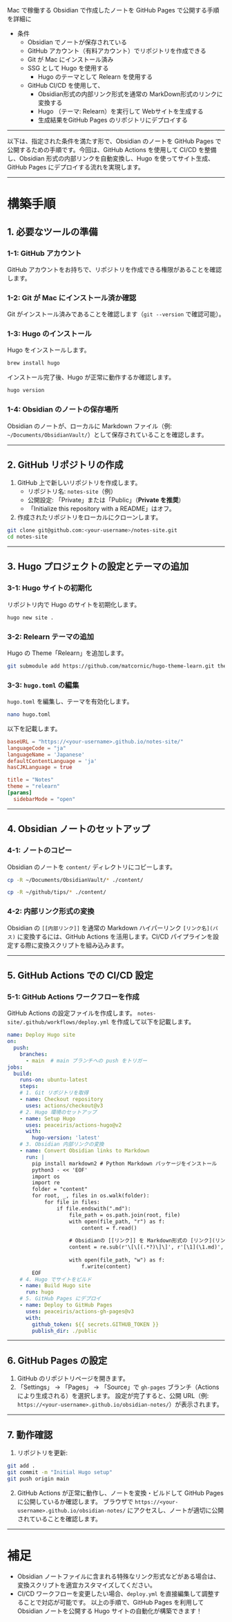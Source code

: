 Mac で稼働する Obsidian で作成したノートを GitHub Pages で公開する手順を詳細に
- 条件
    - Obsidian でノートが保存されている
    - GitHub アカウント（有料アカウント）でリポジトリを作成できる
    - Git が Mac にインストール済み
    - SSG として Hugo を使用する
        - Hugo のテーマとして Relearn を使用する
    - GitHub CI/CD を使用して、
        - Obsidian形式の内部リンク形式を通常の MarkDown形式のリンクに変換する
        - Hugo （テーマ: Relearn）を実行して Webサイトを生成する
        - 生成結果をGitHub Pages のリポジトリにデプロイする
---
以下は、指定された条件を満たす形で、Obsidian のノートを GitHub Pages で公開するための手順です。今回は、GitHub Actions を使用して CI/CD を整備し、Obsidian 形式の内部リンクを自動変換し、Hugo を使ってサイト生成、GitHub Pages にデプロイする流れを実現します。

---
# **構築手順**
## **1. 必要なツールの準備**
### **1-1: GitHub アカウント**
GitHub アカウントをお持ちで、リポジトリを作成できる権限があることを確認します。
### **1-2: Git が Mac にインストール済か確認**
Git がインストール済みであることを確認します（`git --version` で確認可能）。
### **1-3: Hugo のインストール**
Hugo をインストールします。
```bash
brew install hugo
```
インストール完了後、Hugo が正常に動作するか確認します。
```bash
hugo version
```
### **1-4: Obsidian のノートの保存場所**
Obsidian のノートが、ローカルに Markdown ファイル（例: `~/Documents/ObsidianVault/`）として保存されていることを確認します。

---
## **2. GitHub リポジトリの作成**
1. GitHub 上で新しいリポジトリを作成します。
   - リポジトリ名: `notes-site`（例）
   - 公開設定: 「Private」または「Public」（**Private を推奨**）
   - 「Initialize this repository with a README」はオフ。
2. 作成されたリポジトリをローカルにクローンします。
```bash
git clone git@github.com:<your-username>/notes-site.git
cd notes-site
```
---
## **3. Hugo プロジェクトの設定とテーマの追加**
### **3-1: Hugo サイトの初期化**
リポジトリ内で Hugo のサイトを初期化します。
```bash
hugo new site .
```
### **3-2: Relearn テーマの追加**
Hugo の Theme「Relearn」を追加します。
```bash
git submodule add https://github.com/matcornic/hugo-theme-learn.git themes/relearn
```
### **3-3: `hugo.toml` の編集**
`hugo.toml` を編集し、テーマを有効化します。
```bash
nano hugo.toml
```
以下を記載します。
```toml
baseURL = "https://<your-username>.github.io/notes-site/"
languageCode = "ja"
languageName = 'Japanese'
defaultContentLanguage = 'ja'
hasCJKLanguage = true

title = "Notes"
theme = "relearn"
[params]
  sidebarMode = "open"
```
---
## **4. Obsidian ノートのセットアップ**
### **4-1: ノートのコピー**
Obsidian のノートを `content/` ディレクトリにコピーします。
```bash
cp -R ~/Documents/ObsidianVault/* ./content/
```

```bash
cp -R ~/github/tips/* ./content/
```

### **4-2: 内部リンク形式の変換**
Obsidian の `[[内部リンク]]` を通常の Markdown ハイパーリンク `[リンク名](パス)` に変換するには、GitHub Actions を活用します。CI/CD パイプラインを設定する際に変換スクリプトを組み込みます。

---
## **5. GitHub Actions での CI/CD 設定**
### **5-1: GitHub Actions ワークフローを作成**
GitHub Actions の設定ファイルを作成します。
`notes-site/.github/workflows/deploy.yml` を作成して以下を記載します。
```yaml
name: Deploy Hugo site
on:
  push:
    branches:
      - main  # main ブランチへの push をトリガー
jobs:
  build:
    runs-on: ubuntu-latest
    steps:
    # 1. Git リポジトリを取得
    - name: Checkout repository
      uses: actions/checkout@v3
    # 2. Hugo 環境のセットアップ
    - name: Setup Hugo
      uses: peaceiris/actions-hugo@v2
      with:
        hugo-version: 'latest'
    # 3. Obsidian 内部リンクの変換
    - name: Convert Obsidian links to Markdown
      run: |
        pip install markdown2 # Python Markdown パッケージをインストール
        python3 - << 'EOF'
        import os
        import re
        folder = "content"
        for root, _, files in os.walk(folder):
            for file in files:
                if file.endswith(".md"):
                    file_path = os.path.join(root, file)
                    with open(file_path, "r") as f:
                        content = f.read()
                    
                    # Obsidianの [[リンク]] を Markdown形式の [リンク](リンク.md) に変換
                    content = re.sub(r'\[\[(.*?)\]\]', r'[\1](\1.md)', content)
                    
                    with open(file_path, "w") as f:
                        f.write(content)
        EOF
    # 4. Hugo でサイトをビルド
    - name: Build Hugo site
      run: hugo
    # 5. GitHub Pages にデプロイ
    - name: Deploy to GitHub Pages
      uses: peaceiris/actions-gh-pages@v3
      with:
        github_token: ${{ secrets.GITHUB_TOKEN }}
        publish_dir: ./public
```
---
## **6. GitHub Pages の設定**
1. GitHub のリポジトリページを開きます。
2. 「Settings」 → 「Pages」 → 「Source」で `gh-pages` ブランチ（Actions により生成される）を選択します。
設定が完了すると、公開 URL（例: `https://<your-username>.github.io/obsidian-notes/`）が表示されます。
---
## **7. 動作確認**
1. リポジトリを更新:
```bash
git add .
git commit -m "Initial Hugo setup"
git push origin main
```
2. GitHub Actions が正常に動作し、ノートを変換・ビルドして GitHub Pages に公開しているか確認します。
ブラウザで `https://<your-username>.github.io/obsidian-notes/` にアクセスし、ノートが適切に公開されていることを確認します。
---
# **補足**
- Obsidian ノートファイルに含まれる特殊なリンク形式などがある場合は、変換スクリプトを適宜カスタマイズしてください。
- CI/CD ワークフローを変更したい場合、`deploy.yml` を直接編集して調整することで対応が可能です。
以上の手順で、GitHub Pages を利用して Obsidian ノートを公開する Hugo サイトの自動化が構築できます！
